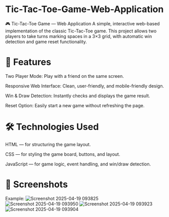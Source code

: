 # Tic-Tac-Toe-Game-Web-Application
🎮 Tic-Tac-Toe Game — Web Application A simple, interactive web-based implementation of the classic Tic-Tac-Toe game. This project allows two players to take turns marking spaces in a 3×3 grid, with automatic win detection and game reset functionality.

# 📌 Features
Two Player Mode: Play with a friend on the same screen.

Responsive Web Interface: Clean, user-friendly, and mobile-friendly design.

Win & Draw Detection: Instantly checks and displays the game result.

Reset Option: Easily start a new game without refreshing the page.

# 🛠️ Technologies Used
HTML — for structuring the game layout.

CSS — for styling the game board, buttons, and layout.

JavaScript — for game logic, event handling, and win/draw detection.

# 📸 Screenshots
Example:
![Screenshot 2025-04-19 093825](https://github.com/user-attachments/assets/f82ccb3c-5921-43f5-aeca-9dd42f9b491f)
![Screenshot 2025-04-19 093950](https://github.com/user-attachments/assets/3c0dd109-71c1-4662-8cb7-74a28746966c)
![Screenshot 2025-04-19 093923](https://github.com/user-attachments/assets/23268fd2-87c7-4de6-94ae-0e3ad6d1755d)
![Screenshot 2025-04-19 093904](https://github.com/user-attachments/assets/3f81faf9-73ba-49b2-84b7-e4b2198a455d)

